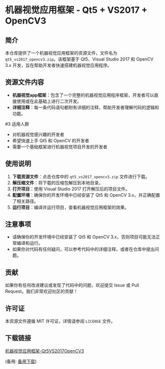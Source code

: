 # 机器视觉应用框架 - Qt5 + VS2017 + OpenCV3

## 简介

本仓库提供了一个机器视觉应用框架的资源文件，文件名为 `qt5_vs2017_opencv3.zip`。该框架基于 Qt5、Visual Studio 2017 和 OpenCV 3.x 开发，旨在帮助开发者快速搭建机器视觉应用程序。

## 资源文件内容

- **机器视觉app框架**：包含了一个完整的机器视觉应用程序框架，开发者可以直接使用或在此基础上进行二次开发。
- **详细注释**：每一条代码语句都附有详细的注释，帮助开发者理解代码的逻辑和功能。

#3 适用人群

- 对机器视觉感兴趣的开发者
- 希望快速上手 Qt5 和 OpenCV 的开发者
- 需要一个基础框架进行机器视觉项目开发的开发者

## 使用说明

1. **下载资源文件**：点击仓库中的 `qt5_vs2017_opencv3.zip` 文件进行下载。
2. **解压缩文件**：将下载的压缩包解压到本地目录。
3. **打开项目**：使用 Visual Studio 2017 打开解压后的项目文件。
4. **配置环境**：确保你的开发环境中已经安装了 Qt5 和 OpenCV 3.x，并正确配置了相关路径。
5. **运行项目**：编译并运行项目，查看机器视觉应用框架的效果。

## 注意事项

- 请确保你的开发环境中已经安装了 Qt5 和 OpenCV 3.x，否则项目可能无法正常编译和运行。
- 如果你对代码有任何疑问，可以参考代码中的详细注释，或者在仓库中提出问题。

## 贡献

如果你有任何改进建议或发现了代码中的问题，欢迎提交 Issue 或 Pull Request。我们非常欢迎社区的贡献！

## 许可证

本资源文件遵循 MIT 许可证，详情请参阅 `LICENSE` 文件。

## 下载链接
[机器视觉应用框架-Qt5VS2017OpenCV3](https://pan.quark.cn/s/faebdcac7b15) 

(备用: [备用下载](https://pan.baidu.com/s/10O9iQJ37FQb45sz8rDZbOQ?pwd=1234))
